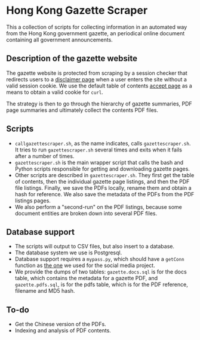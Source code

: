 # Hong Kong Gazette Scraper

This a collection of scripts for collecting information in an automated way from the Hong Kong government gazette, an periodical online document containing all government announcements.

## Description of the gazette website

The gazette website is protected from scraping by a session checker that redirects users to a [disclaimer page](http://www.gld.gov.hk/egazette/english/gazette/disclaimer.php) when a user enters the site without a valid session cookie. We use the default table of contents [accept page](http://www.gld.gov.hk/egazette/english/gazette/toc.php?Submit=accept) as a means to obtain a valid cookie for ``curl``.

The strategy is then to go through the hierarchy of gazette summaries, PDF page summaries and ultimately collect the contents PDF files.

## Scripts

* ``callgazettescraper.sh``, as the name indicates, calls ``gazettescraper.sh``. It tries to run ``gazettescraper.sh`` several times and exits when it fails after a number of times.
* ``gazettescraper.sh`` is the main wrapper script that calls the bash and Python scripts responsible for getting and downloading gazette pages.
* Other scripts are described in ``gazettescraper.sh``. They first get the table of contents, then the individual gazette page listings, and then the PDF file listings. Finally, we save the PDFs locally, rename them and obtain a hash for reference. We also save the metadata of the PDFs from the PDF listings pages.
* We also perform a "second-run" on the PDF listings, because some document entities are broken down into several PDF files.

## Database support

* The scripts will output to CSV files, but also insert to a database.
* The database system we use is Postgresql.
* Database support requires a ``mypass.py``, which should have a ``getConn`` function as [the one](https://github.com/JMSCHKU/Social/blob/master/mypass.py) we used for the social media project.
* We provide the dumps of two tables: ``gazette.docs.sql`` is for the docs table, which contains the metadata for a gazette PDF, and ``gazette.pdfs.sql``, is for the pdfs table, which is for the PDF reference, filename and MD5 hash.

## To-do

* Get the Chinese version of the PDFs.
* Indexing and analysis of PDF contents.
